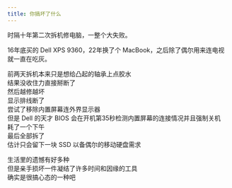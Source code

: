 ```yaml
---
title: 你搞坏了什么
---
```


时隔十年第二次拆机修电脑，一整个大失败。

16年底买的 Dell XPS 9360，22年换了个 MacBook，之后除了偶尔用来连电视就一直在吃灰。

前两天拆机本来只是想给凸起的轴承上点胶水  
结果没收住力直接掰断了  
然后越修越坏  
显示排线断了  
尝试了移除内置屏幕连外界显示器  
但是 Dell 的天才 BIOS 会在开机第35秒检测内置屏幕的连接情况并且强制关机  
耗了一个下午  
最后全部拆了  
估计只会留下一块 SSD 以备偶尔的移动硬盘需求

生活里的遗憾有好多种  
但是亲手损坏一件凝结了许多时间和因缘的工具  
确实是很搞心态的一种吧
